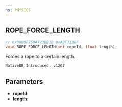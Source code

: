 ```yaml
---
ns: PHYSICS
---
```

## ROPE_FORCE_LENGTH

```c
// 0xD009F759A723DB1B 0xABF3130F
void ROPE_FORCE_LENGTH(int ropeId, float length);
```

Forces a rope to a certain length.

```
NativeDB Introduced: v1207
```

## Parameters
* **ropeId**:
* **length**:

